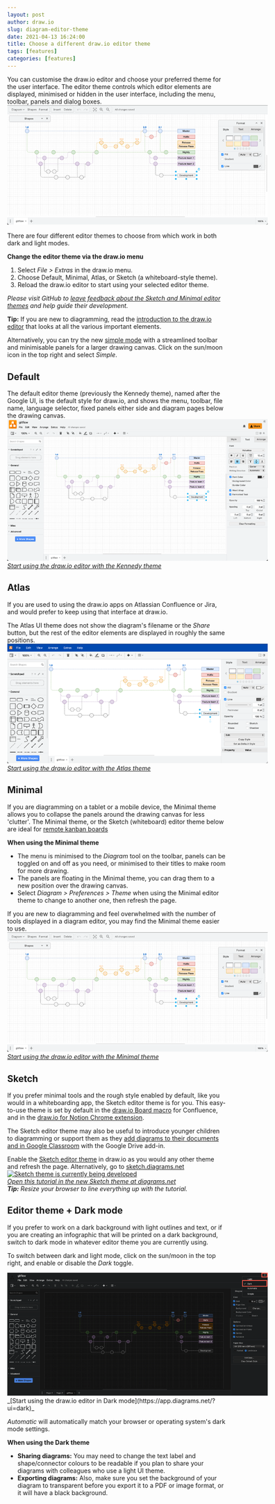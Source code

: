 ```yaml
---
layout: post
author: draw.io
slug: diagram-editor-theme
date: 2021-04-13 16:24:00
title: Choose a different draw.io editor theme
tags: [features]
categories: [features]
---
```


You can customise the draw.io editor and choose your preferred theme for the user interface. The editor theme controls which editor elements are displayed, minimised or hidden in the user interface, including the menu, toolbar, panels and dialog boxes.
<br /><img src="/assets/img/blog/theme-minimal.png" style="width=100%;max-width:600px;height:auto;" alt="Choose your favourite UI theme in draw.io from Kennedy, Atlas, Dark, Minimal and Sketch">

There are four different editor themes to choose from which work in both dark and light modes.

**Change the editor theme via the draw.io menu**

1. Select _File > Extras_ in the draw.io menu. 
2. Choose Default, Minimal, Atlas, or Sketch (a whiteboard-style theme).
3. Reload the draw.io editor to start using your selected editor theme. 

_Please visit GitHub to [leave feedback about the Sketch and Minimal editor themes](https://github.com/jgraph/drawio/discussions/1924) and help guide their development._

**Tip:** If you are new to diagramming, read the [introduction to the draw.io editor](/doc/getting-started-editor.html) that looks at all the various important elements.

Alternatively, you can try the new [simple mode](/blog/simple-mode-diagrams.html) with a streamlined toolbar and minimisable panels for a larger drawing canvas. Click on the sun/moon icon in the top right and select _Simple_.

## Default 

The default editor theme (previously the Kennedy theme), named after the Google UI, is the default style for draw.io, and shows the menu, toolbar, file name, language selector, fixed panels either side and diagram pages below the drawing canvas.
<br /><img src="/assets/img/blog/theme-kennedy.png" style="width=100%;max-width:600px;height:auto;" alt="Choose your favourite UI theme in draw.io from Kennedy, Atlas, Dark, Minimal and Sketch">
<br />_[Start using the draw.io editor with the Kennedy theme](https://app.diagrams.net/?ui=kennedy)_

## Atlas

If you are used to using the draw.io apps on Atlassian Confluence or Jira, and would prefer to keep using that interface at draw.io. 

The Atlas UI theme does not show the diagram's filename or the _Share_ button, but the rest of the editor elements are displayed in roughly the same positions. 
<br /><img src="/assets/img/blog/theme-atlas.png" style="width=100%;max-width:600px;height:auto;" alt="Choose your favourite UI theme in draw.io from Kennedy, Atlas, Dark, Minimal and Sketch">
<br />_[Start using the draw.io editor with the Atlas theme](https://app.diagrams.net/?ui=atlas)_

## Minimal 

If you are diagramming on a tablet or a mobile device, the Minimal theme allows you to collapse the panels around the drawing canvas for less 'clutter'. The Minimal theme, or the Sketch (whiteboard) editor theme below are ideal for [remote kanban boards](/blog/kanban-boards.html)

**When using the Minimal theme**
* The menu is minimised to the _Diagram_ tool on the toolbar, panels can be toggled on and off as you need, or minimised to their titles to make room for more drawing. 
* The panels are floating in the Minimal theme, you can drag them to a new position over the drawing canvas.
* Select _Diagram > Preferences > Theme_ when using the Minimal editor theme to change to another one, then refresh the page.

If you are new to diagramming and feel overwhelmed with the number of tools displayed in a diagram editor, you may find the Minimal theme easier to use.
<br /><img src="/assets/img/blog/theme-minimal.png" style="width=100%;max-width:600px;height:auto;" alt="Choose your favourite UI theme in draw.io from Kennedy, Atlas, Dark, Minimal and Sketch">
<br />_[Start using the draw.io editor with the Minimal theme](https://app.diagrams.net/?ui=min)_

## Sketch 

If you prefer minimal tools and the rough style enabled by default, like you would in a whiteboarding app, the Sketch editor theme is for you. This easy-to-use theme is set by default in the [draw.io Board macro](/blog/drawio-board-macro.html) for Confluence, and in the [draw.io for Notion Chrome extension](/blog/store-diagrams-notion.html).

The Sketch editor theme may also be useful to introduce younger children to diagramming or support them as they [add diagrams to their documents and in Google Classroom](/blog/google-classroom-diagrams.html) with the Google Drive add-in.

Enable the [Sketch editor theme](/blog/sketch-online-whiteboard.html) in draw.io as you would any other theme and refresh the page. Alternatively, go to [sketch.diagrams.net](http://sketch.diagrams.net)
<br />[<img src="/assets/img/blog/sketch-theme-tutorial.png" style="width=100%;max-width:600px;height:auto;" alt="Sketch theme is currently being developed">](https://app.diagrams.net/?splash=0&ui=sketch&title=#Uhttps%3A%2F%2Fraw.githubusercontent.com%2Fjgraph%2Fdrawio-diagrams%2Fdev%2Fblog%2Fboard-visual-tutorial.drawio)
<br />_[Open this tutorial in the new Sketch theme at diagrams.net](https://app.diagrams.net/?splash=0&ui=sketch&title=#Uhttps%3A%2F%2Fraw.githubusercontent.com%2Fjgraph%2Fdrawio-diagrams%2Fdev%2Fblog%2Fboard-visual-tutorial.drawio)_
<br />_**Tip:** Resize your browser to line everything up with the tutorial._

## Editor theme + Dark mode

If you prefer to work on a dark background with light outlines and text, or if you are creating an infographic that will be printed on a dark background, switch to dark mode in whatever editor theme you are currently using. 

To switch between dark and light mode, click on the sun/moon in the top right, and enable or disable the _Dark_ toggle. 

<img src="/assets/img/blog/dark-mode-switch.png" style="width=100%;max-width:600px;height:auto;" alt="Dark mode works with all editor themes in draw.io including Default, Atlas, Minimal and Sketch">
<br />_[Start using the draw.io editor in Dark mode](https://app.diagrams.net/?ui=dark)_

_Automatic_ will automatically match your browser or operating system's dark mode settings.

**When using the Dark theme**
* **Sharing diagrams:** You may need to change the text label and shape/connector colours to be readable if you plan to share your diagrams with colleagues who use a light UI theme. 
* **Exporting diagrams:** Also, make sure you set the background of your diagram to transparent before you export it to a PDF or image format, or it will have a black background.